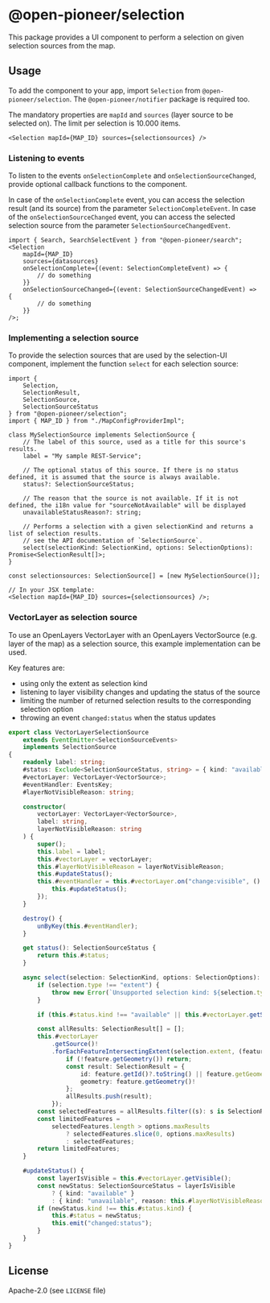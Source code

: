 # @open-pioneer/selection

This package provides a UI component to perform a selection on given selection sources from the map.

## Usage

To add the component to your app, import `Selection` from `@open-pioneer/selection`. The `@open-pioneer/notifier` package is required too.

The mandatory properties are `mapId` and `sources` (layer source to be selected on).
The limit per selection is 10.000 items.

```tsx
<Selection mapId={MAP_ID} sources={selectionsources} />
```

### Listening to events

To listen to the events `onSelectionComplete` and `onSelectionSourceChanged`, provide optional callback functions to the component.

In case of the `onSelectionComplete` event, you can access the selection result (and its source) from the parameter `SelectionCompleteEvent`.
In case of the `onSelectionSourceChanged` event, you can access the selected selection source from the parameter `SelectionSourceChangedEvent`.

```tsx
import { Search, SearchSelectEvent } from "@open-pioneer/search";
<Selection
    mapId={MAP_ID}
    sources={datasources}
    onSelectionComplete={(event: SelectionCompleteEvent) => {
        // do something
    }}
    onSelectionSourceChanged={(event: SelectionSourceChangedEvent) => {
        // do something
    }}
/>;
```

### Implementing a selection source

To provide the selection sources that are used by the selection-UI component, implement the function `select` for each selection source:

```tsx
import {
    Selection,
    SelectionResult,
    SelectionSource,
    SelectionSourceStatus
} from "@open-pioneer/selection";
import { MAP_ID } from "./MapConfigProviderImpl";

class MySelectionSource implements SelectionSource {
    // The label of this source, used as a title for this source's results.
    label = "My sample REST-Service";

    // The optional status of this source. If there is no status defined, it is assumed that the source is always available.
    status?: SelectionSourceStatus;

    // The reason that the source is not available. If it is not defined, the i18n value for "sourceNotAvailable" will be displayed
    unavailableStatusReason?: string;

    // Performs a selection with a given selectionKind and returns a list of selection results.
    // see the API documentation of `SelectionSource`.
    select(selectionKind: SelectionKind, options: SelectionOptions): Promise<SelectionResult[]>;
}

const selectionsources: SelectionSource[] = [new MySelectionSource()];

// In your JSX template:
<Selection mapId={MAP_ID} sources={selectionsources} />;
```

### VectorLayer as selection source

To use an OpenLayers VectorLayer with an OpenLayers VectorSource (e.g. layer of the map) as a selection source, this example implementation
can be used.

Key features are:

-   using only the extent as selection kind
-   listening to layer visibility changes and updating the status of the source
-   limiting the number of returned selection results to the corresponding selection option
-   throwing an event `changed:status` when the status updates

```ts
export class VectorLayerSelectionSource
    extends EventEmitter<SelectionSourceEvents>
    implements SelectionSource
{
    readonly label: string;
    #status: Exclude<SelectionSourceStatus, string> = { kind: "available" };
    #vectorLayer: VectorLayer<VectorSource>;
    #eventHandler: EventsKey;
    #layerNotVisibleReason: string;

    constructor(
        vectorLayer: VectorLayer<VectorSource>,
        label: string,
        layerNotVisibleReason: string
    ) {
        super();
        this.label = label;
        this.#vectorLayer = vectorLayer;
        this.#layerNotVisibleReason = layerNotVisibleReason;
        this.#updateStatus();
        this.#eventHandler = this.#vectorLayer.on("change:visible", () => {
            this.#updateStatus();
        });
    }

    destroy() {
        unByKey(this.#eventHandler);
    }

    get status(): SelectionSourceStatus {
        return this.#status;
    }

    async select(selection: SelectionKind, options: SelectionOptions): Promise<SelectionResult[]> {
        if (selection.type !== "extent") {
            throw new Error(`Unsupported selection kind: ${selection.type}`);
        }

        if (this.#status.kind !== "available" || this.#vectorLayer.getSource() === null) return [];

        const allResults: SelectionResult[] = [];
        this.#vectorLayer
            .getSource()!
            .forEachFeatureIntersectingExtent(selection.extent, (feature) => {
                if (!feature.getGeometry()) return;
                const result: SelectionResult = {
                    id: feature.getId()?.toString() || feature.getGeometry.toString(),
                    geometry: feature.getGeometry()!
                };
                allResults.push(result);
            });
        const selectedFeatures = allResults.filter((s): s is SelectionResult => s != null);
        const limitedFeatures =
            selectedFeatures.length > options.maxResults
                ? selectedFeatures.slice(0, options.maxResults)
                : selectedFeatures;
        return limitedFeatures;
    }

    #updateStatus() {
        const layerIsVisible = this.#vectorLayer.getVisible();
        const newStatus: SelectionSourceStatus = layerIsVisible
            ? { kind: "available" }
            : { kind: "unavailable", reason: this.#layerNotVisibleReason };
        if (newStatus.kind !== this.#status.kind) {
            this.#status = newStatus;
            this.emit("changed:status");
        }
    }
}
```

## License

Apache-2.0 (see `LICENSE` file)

